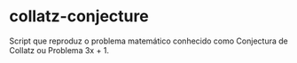 # collatz-conjecture
Script que reproduz o problema matemático conhecido como Conjectura de Collatz ou Problema 3x + 1.
